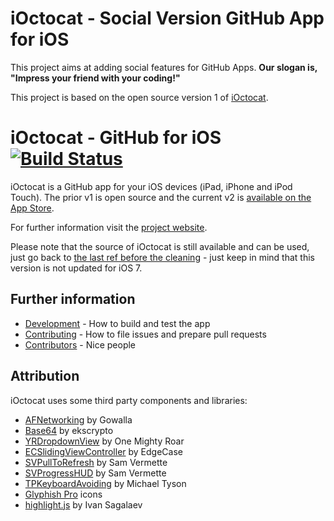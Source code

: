 # iOctocat - Social Version GitHub App for iOS
This project aims at adding social features for GitHub Apps. **Our slogan is, "Impress your friend with your coding!"**

This project is based on the open source version 1 of [iOctocat](https://github.com/dennisreimann/ioctocat/tree/f6a31575707b0a51609a40bb32089eea97841612).


# iOctocat - GitHub for iOS [![Build Status](https://travis-ci.org/dennisreimann/ioctocat.png?branch=master)](https://travis-ci.org/dennisreimann/ioctocat)


iOctocat is a GitHub app for your iOS devices (iPad, iPhone and iPod Touch).
The prior v1 is open source and the current v2 is [available on the App Store](http://ioctocat.com/appstore-iphone).

For further information visit the [project website](http://ioctocat.com).

Please note that the source of iOctocat is still available and can be used, just go back
to [the last ref before the cleaning](https://github.com/dennisreimann/ioctocat/tree/f6a31575707b0a51609a40bb32089eea97841612) - just keep
in mind that this version is not updated for iOS 7.

## Further information

  * [Development](DEVELOPMENT.md) - How to build and test the app
  * [Contributing](CONTRIBUTING.md) - How to file issues and prepare pull requests
  * [Contributors](/dennisreimann/ioctocat/contributors) - Nice people

## Attribution

iOctocat uses some third party components and libraries:

  * [AFNetworking](https://github.com/AFNetworking/AFNetworking) by Gowalla
  * [Base64](https://github.com/ekscrypto/Base64) by ekscrypto
  * [YRDropdownView](https://github.com/onemightyroar/YRDropdownView) by One Mighty Roar
  * [ECSlidingViewController](https://github.com/edgecase/ECSlidingViewController) by EdgeCase
  * [SVPullToRefresh](https://github.com/samvermette/SVPullToRefresh) by Sam Vermette
  * [SVProgressHUD](https://github.com/samvermette/SVProgressHUD) by Sam Vermette
  * [TPKeyboardAvoiding](https://github.com/michaeltyson/TPKeyboardAvoiding) by Michael Tyson
  * [Glyphish Pro](http://glyphish.com/) icons
  * [highlight.js](http://highlightjs.org/) by Ivan Sagalaev
